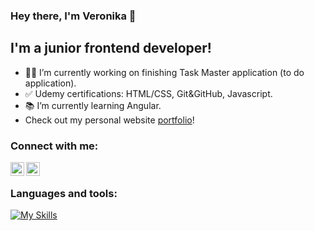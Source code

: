 ### Hey there, I'm Veronika 👋

## I'm a junior frontend developer!
- 👷‍♀️ I’m currently working on finishing Task Master application (to do application).
- ✅ Udemy certifications: HTML/CSS, Git&GitHub, Javascript. 
- 📚 I’m currently learning Angular.
- Check out my personal website [portfolio](https://veronikajavor.dev)!
  
### Connect with me:
[<img align="left" alt="VeraQueen | LinkedIn" width="22px" src="https://cdn.jsdelivr.net/npm/simple-icons@v3/icons/linkedin.svg"/>](https://linkedin.com/in/veronika-javor/)
[<img align="left" alt="VeraQueen | Instagram" width="22px" src="https://cdn.jsdelivr.net/npm/simple-icons@v3/icons/instagram.svg"/>](https://instagram.com/vera_javor/)
</br>
### Languages and tools:
[![My Skills](https://skills.thijs.gg/icons?i=js,html,css,github,git,figma,angular,typescript,bootstrap)](https://skills.thijs.gg)
